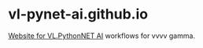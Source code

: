 # vl-pynet-ai.github.io
[Website for VL.PythonNET AI](https://vl-pynet-ai.github.io/) workflows for vvvv gamma.
